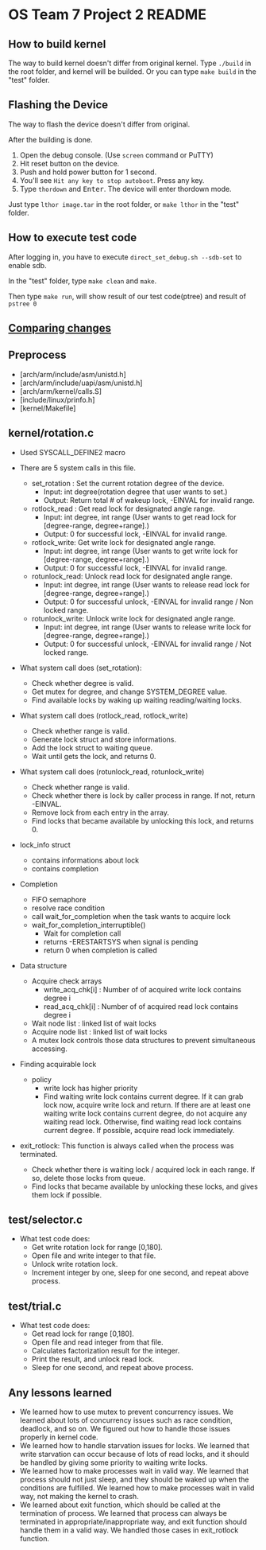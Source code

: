 # OS Team 7 Project 2 README

## How to build kernel
The way to build kernel doesn't differ from original kernel. Type `./build` in the root folder, and kernel will be builded. Or you can type `make build` in the "test" folder.

## Flashing the Device
The way to flash the device doesn't differ from original.

After the building is done.

1. Open the debug console. (Use `screen` command or PuTTY)
1. Hit reset button on the device.
1. Push and hold power button for 1 second.
1. You'll see `Hit any key to stop autoboot`. Press any key.
1. Type `thordown` and <kbd>Enter</kbd>. The device will enter thordown mode.

Just type `lthor image.tar` in the root folder, or `make lthor` in the "test" folder.

## How to execute test code
After logging in, you have to execute `direct_set_debug.sh --sdb-set` to enable sdb.

In the "test" folder, type `make clean` and `make`.

Then type `make run`, will show result of our test code(ptree) and result of `pstree 0`


## [Comparing changes](https://github.com/swsnu/os-team7/compare/base...proj1)

## Preprocess
* [arch/arm/include/asm/unistd.h]
* [arch/arm/include/uapi/asm/unistd.h]
* [arch/arm/kernel/calls.S]
* [include/linux/prinfo.h]
* [kernel/Makefile]

## kernel/rotation.c
* Used SYSCALL_DEFINE2 macro

* There are 5 system calls in this file.
	- set_rotation : Set the current rotation degree of the device.
		* Input: int degree(rotation degree that user wants to set.) 
		* Output: Return total # of wakeup lock, -EINVAL for invalid range.
	- rotlock_read : Get read lock for designated angle range.
		* Input: int degree, int range (User wants to get read lock for [degree-range, degree+range].)
		* Output: 0 for successful lock, -EINVAL for invalid range.
	- rotlock_write: Get write lock for designated angle range.
		* Input: int degree, int range (User wants to get write lock for [degree-range, degree+range].)
		* Output: 0 for successful lock, -EINVAL for invalid range.
	- rotunlock_read: Unlock read lock for designated angle range.
		* Input: int degree, int range (User wants to release read lock for [degree-range, degree+range].)
		* Output: 0 for successful unlock, -EINVAL for invalid range / Non locked range.
	- rotunlock_write: Unlock write lock for designated angle range.
		* Input: int degree, int range (User wants to release write lock for [degree-range, degree+range].)
		* Output: 0 for successful unlock, -EINVAL for invalid range / Not locked range.

* What system call does (set_rotation):
	- Check whether degree is valid.
	- Get mutex for degree, and change SYSTEM_DEGREE value.
	- Find available locks by waking up waiting reading/waiting locks.

* What system call does (rotlock_read, rotlock_write)
	- Check whether range is valid.
	- Generate lock struct and store informations.
	- Add the lock struct to waiting queue.
	- Wait until gets the lock, and returns 0.

* What system call does (rotunlock_read, rotunlock_write)
	- Check whether range is valid.
	- Check whether there is lock by caller process in range. If not, return -EINVAL.
	- Remove lock from each entry in the array.
	- Find locks that became available by unlocking this lock, and returns 0.

* lock_info struct 
	- contains informations about lock
	- contains completion

* Completion
	- FIFO semaphore
	- resolve race condition
	- call wait_for_completion when the task wants to acquire lock 
	- wait_for_completion_interruptible()
		* Wait for completion call
		* returns -ERESTARTSYS when signal is pending
		* return 0 when completion is called

* Data structure
	- Acquire check arrays
		* write_acq_chk[i] : Number of of acquired write lock contains degree i
		* read_acq_chk[i] : Number of of acquired read lock contains degree i
	- Wait node list : linked list of wait locks
	- Acquire node list : linked list of wait locks
	- A mutex lock controls those data structures to prevent simultaneous accessing.

* Finding acquirable lock
	- policy
		* write lock has higher priority
		* Find waiting write lock contains current degree. If it can grab lock now, acquire write lock and return. If there are at least one waiting write lock contains current degree, do not acquire any waiting read lock. Otherwise, find waiting read lock contains current degree. If possible, acquire read lock immediately.

* exit_rotlock: This function is always called when the process was terminated.
	- Check whether there is waiting lock / acquired lock in each range. If so, delete those locks from queue.
	- Find locks that became available by unlocking these locks, and gives them lock if possible.

## test/selector.c
* What test code does:
	- Get write rotation lock for range [0,180].
	- Open file and write integer to that file.
	- Unlock write rotation lock.
	- Increment integer by one, sleep for one second, and repeat above process.

## test/trial.c
* What test code does:
	- Get read lock for range [0,180].
	- Open file and read integer from that file.
	- Calculates factorization result for the integer.
	- Print the result, and unlock read lock.
	- Sleep for one second, and repeat above process.

## Any lessons learned
* We learned how to use mutex to prevent concurrency issues. We learned about lots of concurrency issues such as race condition, deadlock, and so on. We figured out how to handle those issues properly in kernel code.
* We learned how to handle starvation issues for locks. We learned that write starvation can occur because of lots of read locks, and it should be handled by giving some priority to waiting write locks.
* We learned how to make processes wait in valid way. We learned that process should not just sleep, and they should be waked up when the conditions are fulfilled. We learned how to make processes wait in valid way, not making the kernel to crash.
* We learned about exit function, which should be called at the termination of process. We learned that process can always be terminated in appropriate/inappropriate way, and exit function should handle them in a valid way. We handled those cases in exit_rotlock function.
